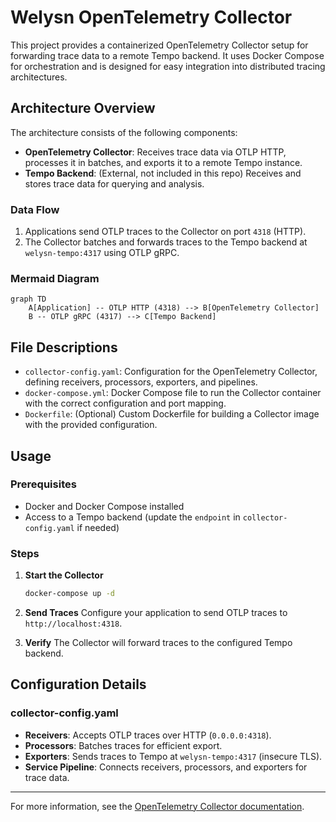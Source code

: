 # Welysn OpenTelemetry Collector

This project provides a containerized OpenTelemetry Collector setup for forwarding trace data to a remote Tempo backend. It uses Docker Compose for orchestration and is designed for easy integration into distributed tracing architectures.

## Architecture Overview

The architecture consists of the following components:

- **OpenTelemetry Collector**: Receives trace data via OTLP HTTP, processes it in batches, and exports it to a remote Tempo instance.
- **Tempo Backend**: (External, not included in this repo) Receives and stores trace data for querying and analysis.

### Data Flow

1. Applications send OTLP traces to the Collector on port `4318` (HTTP).
2. The Collector batches and forwards traces to the Tempo backend at `welysn-tempo:4317` using OTLP gRPC.

### Mermaid Diagram

```mermaid
graph TD
    A[Application] -- OTLP HTTP (4318) --> B[OpenTelemetry Collector]
    B -- OTLP gRPC (4317) --> C[Tempo Backend]
```

## File Descriptions

- `collector-config.yaml`: Configuration for the OpenTelemetry Collector, defining receivers, processors, exporters, and pipelines.
- `docker-compose.yml`: Docker Compose file to run the Collector container with the correct configuration and port mapping.
- `Dockerfile`: (Optional) Custom Dockerfile for building a Collector image with the provided configuration.

## Usage

### Prerequisites
- Docker and Docker Compose installed
- Access to a Tempo backend (update the `endpoint` in `collector-config.yaml` if needed)

### Steps

1. **Start the Collector**
   ```sh
   docker-compose up -d
   ```

2. **Send Traces**
   Configure your application to send OTLP traces to `http://localhost:4318`.

3. **Verify**
   The Collector will forward traces to the configured Tempo backend.

## Configuration Details

### collector-config.yaml
- **Receivers**: Accepts OTLP traces over HTTP (`0.0.0.0:4318`).
- **Processors**: Batches traces for efficient export.
- **Exporters**: Sends traces to Tempo at `welysn-tempo:4317` (insecure TLS).
- **Service Pipeline**: Connects receivers, processors, and exporters for trace data.

---

For more information, see the [OpenTelemetry Collector documentation](https://opentelemetry.io/docs/collector/).
